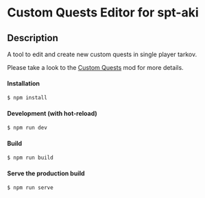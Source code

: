 # Custom Quests Editor for spt-aki

## Description

A tool to edit and create new custom quests in single player tarkov.

Please take a look to the [Custom Quests](https://hub.sp-tarkov.com/files/file/517-custom-quests) mod for more details.

#### Installation

```bash
$ npm install
```

#### Development (with hot-reload)

```bash
$ npm run dev
```

#### Build

```bash
$ npm run build
```

#### Serve the production build

```bash
$ npm run serve
```
